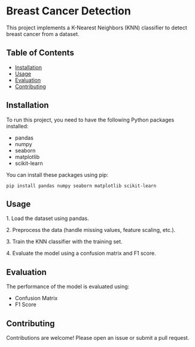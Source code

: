 <!DOCTYPE html>
<html lang="en">
<head>
    <meta charset="UTF-8">
    <meta name="viewport" content="width=device-width, initial-scale=1.0">
</head>
<body>
    <h1>Breast Cancer Detection</h1>
    <p>This project implements a K-Nearest Neighbors (KNN) classifier to detect breast cancer from a dataset.</p>
    <h2>Table of Contents</h2>
    <ul>
        <li><a href="#installation">Installation</a></li>
        <li><a href="#usage">Usage</a></li>
        <li><a href="#evaluation">Evaluation</a></li>
        <li><a href="#contributing">Contributing</a></li>
    </ul>
    <h2 id="installation">Installation</h2>
    <p>To run this project, you need to have the following Python packages installed:</p>
    <ul>
        <li>pandas</li>
        <li>numpy</li>
        <li>seaborn</li>
        <li>matplotlib</li>
        <li>scikit-learn</li>
    </ul>
    <p>You can install these packages using pip:</p>
    <pre><code>pip install pandas numpy seaborn matplotlib scikit-learn</code></pre>
    <h2 id="usage">Usage</h2>
    <p>1. Load the dataset using pandas.</p>
    <p>2. Preprocess the data (handle missing values, feature scaling, etc.).</p>
    <p>3. Train the KNN classifier with the training set.</p>
    <p>4. Evaluate the model using a confusion matrix and F1 score.</p>
    <h2 id="evaluation">Evaluation</h2>
    <p>The performance of the model is evaluated using:</p>
    <ul>
        <li>Confusion Matrix</li>
        <li>F1 Score</li>
    </ul>
    <h2 id="contributing">Contributing</h2>
    <p>Contributions are welcome! Please open an issue or submit a pull request.</p>
</body>
</html>
